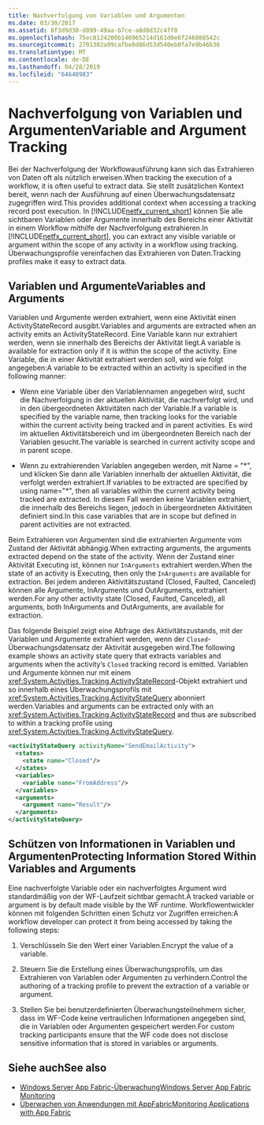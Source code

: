 ```yaml
---
title: Nachverfolgung von Variablen und Argumenten
ms.date: 03/30/2017
ms.assetid: 8f3d9d30-d899-49aa-b7ce-a8d0d32c4ff0
ms.openlocfilehash: 75ec8124200b146965214d161d0e6f246888542c
ms.sourcegitcommit: 2701302a99cafbe0d86d53d540eb0fa7e9b46b36
ms.translationtype: MT
ms.contentlocale: de-DE
ms.lasthandoff: 04/28/2019
ms.locfileid: "64640983"
---
```

# <a name="variable-and-argument-tracking"></a><span data-ttu-id="1ae22-102">Nachverfolgung von Variablen und Argumenten</span><span class="sxs-lookup"><span data-stu-id="1ae22-102">Variable and Argument Tracking</span></span>
<span data-ttu-id="1ae22-103">Bei der Nachverfolgung der Workflowausführung kann sich das Extrahieren von Daten oft als nützlich erweisen.</span><span class="sxs-lookup"><span data-stu-id="1ae22-103">When tracking the execution of a workflow, it is often useful to extract data.</span></span> <span data-ttu-id="1ae22-104">Sie stellt zusätzlichen Kontext bereit, wenn nach der Ausführung auf einen Überwachungsdatensatz zugegriffen wird.</span><span class="sxs-lookup"><span data-stu-id="1ae22-104">This provides additional context when accessing a tracking record post execution.</span></span> <span data-ttu-id="1ae22-105">In [!INCLUDE[netfx_current_short](../../../includes/netfx-current-short-md.md)] können Sie alle sichtbaren Variablen oder Argumente innerhalb des Bereichs einer Aktivität in einem Workflow mithilfe der Nachverfolgung extrahieren.</span><span class="sxs-lookup"><span data-stu-id="1ae22-105">In [!INCLUDE[netfx_current_short](../../../includes/netfx-current-short-md.md)], you can extract any visible variable or argument within the scope of any activity in a workflow using tracking.</span></span> <span data-ttu-id="1ae22-106">Überwachungsprofile vereinfachen das Extrahieren von Daten.</span><span class="sxs-lookup"><span data-stu-id="1ae22-106">Tracking profiles make it easy to extract data.</span></span>  
  
## <a name="variables-and-arguments"></a><span data-ttu-id="1ae22-107">Variablen und Argumente</span><span class="sxs-lookup"><span data-stu-id="1ae22-107">Variables and Arguments</span></span>  
 <span data-ttu-id="1ae22-108">Variablen und Argumente werden extrahiert, wenn eine Aktivität einen ActivityStateRecord ausgibt.</span><span class="sxs-lookup"><span data-stu-id="1ae22-108">Variables and arguments are extracted when an activity emits an ActivityStateRecord.</span></span>  <span data-ttu-id="1ae22-109">Eine Variable kann nur extrahiert werden, wenn sie innerhalb des Bereichs der Aktivität liegt.</span><span class="sxs-lookup"><span data-stu-id="1ae22-109">A variable is available for extraction only if it is within the scope of the activity.</span></span> <span data-ttu-id="1ae22-110">Eine Variable, die in einer Aktivität extrahiert werden soll, wird wie folgt angegeben:</span><span class="sxs-lookup"><span data-stu-id="1ae22-110">A variable to be extracted within an activity is specified in the following manner:</span></span>  
  
- <span data-ttu-id="1ae22-111">Wenn eine Variable über den Variablennamen angegeben wird, sucht die Nachverfolgung in der aktuellen Aktivität, die nachverfolgt wird, und in den übergeordneten Aktivitäten nach der Variable.</span><span class="sxs-lookup"><span data-stu-id="1ae22-111">If a variable is specified by the variable name, then tracking looks for the variable within the current activity being tracked and in parent activities.</span></span> <span data-ttu-id="1ae22-112">Es wird im aktuellen Aktivitätsbereich und im übergeordneten Bereich nach der Variablen gesucht.</span><span class="sxs-lookup"><span data-stu-id="1ae22-112">The variable is searched in current activity scope and in parent scope.</span></span>  
  
- <span data-ttu-id="1ae22-113">Wenn zu extrahierenden Variablen angegeben werden, mit Name = "\*", und klicken Sie dann alle Variablen innerhalb der aktuellen Aktivität, die verfolgt werden extrahiert.</span><span class="sxs-lookup"><span data-stu-id="1ae22-113">If variables to be extracted are specified by using name="\*", then all variables within the current activity being tracked are extracted.</span></span> <span data-ttu-id="1ae22-114">In diesem Fall werden keine Variablen extrahiert, die innerhalb des Bereichs liegen, jedoch in übergeordneten Aktivitäten definiert sind.</span><span class="sxs-lookup"><span data-stu-id="1ae22-114">In this case variables that are in scope but defined in parent activities are not extracted.</span></span>  
  
 <span data-ttu-id="1ae22-115">Beim Extrahieren von Argumenten sind die extrahierten Argumente vom Zustand der Aktivität abhängig.</span><span class="sxs-lookup"><span data-stu-id="1ae22-115">When extracting arguments, the arguments extracted depend on the state of the activity.</span></span> <span data-ttu-id="1ae22-116">Wenn der Zustand einer Aktivität Executing ist, können nur `InArguments` extrahiert werden.</span><span class="sxs-lookup"><span data-stu-id="1ae22-116">When the state of an activity is Executing, then only the `InArguments` are available for extraction.</span></span> <span data-ttu-id="1ae22-117">Bei jedem anderen Aktivitätszustand (Closed, Faulted, Canceled) können alle Argumente, InArguments und OutArguments, extrahiert werden.</span><span class="sxs-lookup"><span data-stu-id="1ae22-117">For any other activity state (Closed, Faulted, Canceled), all arguments, both InArguments and OutArguments, are available for extraction.</span></span>  
  
 <span data-ttu-id="1ae22-118">Das folgende Beispiel zeigt eine Abfrage des Aktivitätszustands, mit der Variablen und Argumente extrahiert werden, wenn der `Closed`-Überwachungsdatensatz der Aktivität ausgegeben wird.</span><span class="sxs-lookup"><span data-stu-id="1ae22-118">The following example shows an activity state query that extracts variables and arguments when the activity’s `Closed` tracking record is emitted.</span></span> <span data-ttu-id="1ae22-119">Variablen und Argumente können nur mit einem <xref:System.Activities.Tracking.ActivityStateRecord>-Objekt extrahiert und so innerhalb eines Überwachungsprofils mit <xref:System.Activities.Tracking.ActivityStateQuery> abonniert werden.</span><span class="sxs-lookup"><span data-stu-id="1ae22-119">Variables and arguments can be extracted only with an <xref:System.Activities.Tracking.ActivityStateRecord> and thus are subscribed to within a tracking profile using <xref:System.Activities.Tracking.ActivityStateQuery>.</span></span>  
  
```xml  
<activityStateQuery activityName="SendEmailActivity">  
  <states>  
    <state name="Closed"/>  
  </states>  
  <variables>  
    <variable name="FromAddress"/>  
  </variables>  
  <arguments>  
    <argument name="Result"/>  
  </arguments>  
</activityStateQuery>  
```  
  
## <a name="protecting-information-stored-within-variables-and-arguments"></a><span data-ttu-id="1ae22-120">Schützen von Informationen in Variablen und Argumenten</span><span class="sxs-lookup"><span data-stu-id="1ae22-120">Protecting Information Stored Within Variables and Arguments</span></span>  
 <span data-ttu-id="1ae22-121">Eine nachverfolgte Variable oder ein nachverfolgtes Argument wird standardmäßig von der WF-Laufzeit sichtbar gemacht.</span><span class="sxs-lookup"><span data-stu-id="1ae22-121">A tracked variable or argument is by default made visible by the WF runtime.</span></span> <span data-ttu-id="1ae22-122">Workflowentwickler können mit folgenden Schritten einen Schutz vor Zugriffen erreichen:</span><span class="sxs-lookup"><span data-stu-id="1ae22-122">A workflow developer can protect it from being accessed by taking the following steps:</span></span>  
  
1. <span data-ttu-id="1ae22-123">Verschlüsseln Sie den Wert einer Variablen.</span><span class="sxs-lookup"><span data-stu-id="1ae22-123">Encrypt the value of a variable.</span></span>  
  
2. <span data-ttu-id="1ae22-124">Steuern Sie die Erstellung eines Überwachungsprofils, um das Extrahieren von Variablen oder Argumenten zu verhindern.</span><span class="sxs-lookup"><span data-stu-id="1ae22-124">Control the authoring of a tracking profile to prevent the extraction of a variable or argument.</span></span>  
  
3. <span data-ttu-id="1ae22-125">Stellen Sie bei benutzerdefinierten Überwachungsteilnehmern sicher, dass im WF-Code keine vertraulichen Informationen angegeben sind, die in Variablen oder Argumenten gespeichert werden.</span><span class="sxs-lookup"><span data-stu-id="1ae22-125">For custom tracking participants ensure that the WF code does not disclose sensitive information that is stored in variables or arguments.</span></span>  
  
## <a name="see-also"></a><span data-ttu-id="1ae22-126">Siehe auch</span><span class="sxs-lookup"><span data-stu-id="1ae22-126">See also</span></span>

- [<span data-ttu-id="1ae22-127">Windows Server App Fabric-Überwachung</span><span class="sxs-lookup"><span data-stu-id="1ae22-127">Windows Server App Fabric Monitoring</span></span>](https://go.microsoft.com/fwlink/?LinkId=201273)
- [<span data-ttu-id="1ae22-128">Überwachen von Anwendungen mit AppFabric</span><span class="sxs-lookup"><span data-stu-id="1ae22-128">Monitoring Applications with App Fabric</span></span>](https://go.microsoft.com/fwlink/?LinkId=201275)

